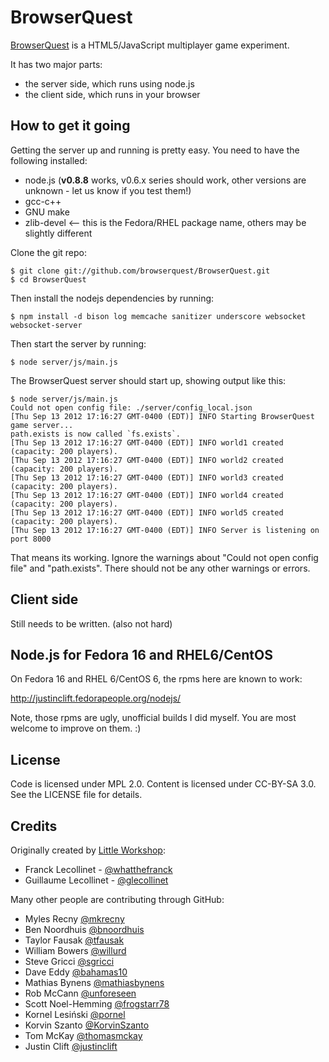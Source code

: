 BrowserQuest
============

[BrowserQuest](http://browserquest.mozilla.org/) is a HTML5/JavaScript multiplayer game experiment.

It has two major parts:

* the server side, which runs using node.js
* the client side, which runs in your browser


How to get it going
-------------------

Getting the server up and running is pretty easy. You need to
have the following installed:

* node.js (**v0.8.8** works, v0.6.x series should work, other versions are unknown - let us know if you test them!)
* gcc-c++
* GNU make
* zlib-devel  <-- this is the Fedora/RHEL package name, others may be slightly different

Clone the git repo:

    $ git clone git://github.com/browserquest/BrowserQuest.git
    $ cd BrowserQuest

Then install the nodejs dependencies by running:

    $ npm install -d bison log memcache sanitizer underscore websocket websocket-server

Then start the server by running:

    $ node server/js/main.js

The BrowserQuest server should start up, showing output like
this:

    $ node server/js/main.js
    Could not open config file: ./server/config_local.json
    [Thu Sep 13 2012 17:16:27 GMT-0400 (EDT)] INFO Starting BrowserQuest game server...
    path.exists is now called `fs.exists`.
    [Thu Sep 13 2012 17:16:27 GMT-0400 (EDT)] INFO world1 created (capacity: 200 players).
    [Thu Sep 13 2012 17:16:27 GMT-0400 (EDT)] INFO world2 created (capacity: 200 players).
    [Thu Sep 13 2012 17:16:27 GMT-0400 (EDT)] INFO world3 created (capacity: 200 players).
    [Thu Sep 13 2012 17:16:27 GMT-0400 (EDT)] INFO world4 created (capacity: 200 players).
    [Thu Sep 13 2012 17:16:27 GMT-0400 (EDT)] INFO world5 created (capacity: 200 players).
    [Thu Sep 13 2012 17:16:27 GMT-0400 (EDT)] INFO Server is listening on port 8000

That means its working.  Ignore the warnings about "Could not open config file"
and "path.exists".  There should not be any other warnings or errors.


Client side
-----------

Still needs to be written. (also not hard)


Node.js for Fedora 16 and RHEL6/CentOS
--------------------------------------

On Fedora 16 and RHEL 6/CentOS 6, the rpms here are known to work:

  http://justinclift.fedorapeople.org/nodejs/

Note, those rpms are ugly, unofficial builds I did myself.  You are
most welcome to improve on them. :)


License
-------

Code is licensed under MPL 2.0. Content is licensed under CC-BY-SA 3.0.
See the LICENSE file for details.


Credits
-------
Originally created by [Little Workshop](http://www.littleworkshop.fr):

* Franck Lecollinet - [@whatthefranck](http://twitter.com/whatthefranck)
* Guillaume Lecollinet - [@glecollinet](http://twitter.com/glecollinet)

Many other people are contributing through GitHub:

* Myles Recny [@mkrecny](https://github.com/mkrecny)
* Ben Noordhuis [@bnoordhuis](https://github.com/bnoordhuis)
* Taylor Fausak [@tfausak](https://github.com/tfausak)
* William Bowers [@willurd](https://github.com/willurd)
* Steve Gricci [@sgricci](https://github.com/sgricci)
* Dave Eddy [@bahamas10](https://github.com/bahamas10)
* Mathias Bynens [@mathiasbynens](https://github.com/mathiasbynens)
* Rob McCann [@unforeseen](https://github.com/unforeseen)
* Scott Noel-Hemming [@frogstarr78](https://github.com/frogstarr78)
* Kornel Lesiński [@pornel](https://github.com/pornel)
* Korvin Szanto [@KorvinSzanto](https://github.com/KorvinSzanto)
* Tom McKay [@thomasmckay](https://github.com/thomasmckay)
* Justin Clift [@justinclift](https://github.com/justinclift)